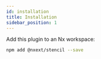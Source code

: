 ```yaml
---
id: installation
title: Installation
sidebar_position: 1
---
```


Add this plugin to an Nx workspace:

```bash npm2yarn
npm add @nxext/stencil --save
```
